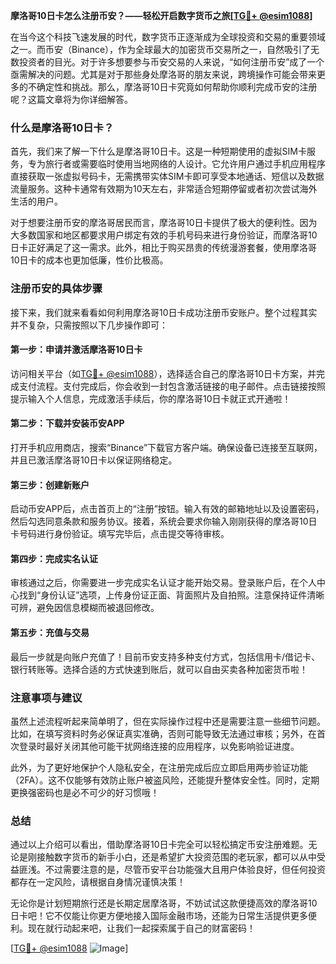 **摩洛哥10日卡怎么注册币安？——轻松开启数字货币之旅[[TG💪+ @esim1088](https://t.me/s/esim1088)]**

在当今这个科技飞速发展的时代，数字货币正逐渐成为全球投资和交易的重要领域之一。而币安（Binance），作为全球最大的加密货币交易所之一，自然吸引了无数投资者的目光。对于许多想要参与币安交易的人来说，“如何注册币安”成了一个亟需解决的问题。尤其是对于那些身处摩洛哥的朋友来说，跨境操作可能会带来更多的不确定性和挑战。那么，摩洛哥10日卡究竟如何帮助你顺利完成币安的注册呢？这篇文章将为你详细解答。

### 什么是摩洛哥10日卡？

首先，我们来了解一下什么是摩洛哥10日卡。这是一种短期使用的虚拟SIM卡服务，专为旅行者或需要临时使用当地网络的人设计。它允许用户通过手机应用程序直接获取一张虚拟号码卡，无需携带实体SIM卡即可享受本地通话、短信以及数据流量服务。这种卡通常有效期为10天左右，非常适合短期停留或者初次尝试海外生活的用户。

对于想要注册币安的摩洛哥居民而言，摩洛哥10日卡提供了极大的便利性。因为大多数国家和地区都要求用户绑定有效的手机号码来进行身份验证，而摩洛哥10日卡正好满足了这一需求。此外，相比于购买昂贵的传统漫游套餐，使用摩洛哥10日卡的成本也更加低廉，性价比极高。

### 注册币安的具体步骤

接下来，我们就来看看如何利用摩洛哥10日卡成功注册币安账户。整个过程其实并不复杂，只需按照以下几步操作即可：

#### 第一步：申请并激活摩洛哥10日卡

访问相关平台（如[TG💪+ @esim1088](https://t.me/s/esim1088)），选择适合自己的摩洛哥10日卡方案，并完成支付流程。支付完成后，你会收到一封包含激活链接的电子邮件。点击链接按照提示输入个人信息，完成激活手续后，你的摩洛哥10日卡就正式开通啦！

#### 第二步：下载并安装币安APP

打开手机应用商店，搜索“Binance”下载官方客户端。确保设备已连接至互联网，并且已激活摩洛哥10日卡以保证网络稳定。

#### 第三步：创建新账户

启动币安APP后，点击首页上的“注册”按钮。输入有效的邮箱地址以及设置密码，然后勾选同意条款和服务协议。接着，系统会要求你输入刚刚获得的摩洛哥10日卡号码进行身份验证。填写完毕后，点击提交等待审核。

#### 第四步：完成实名认证

审核通过之后，你需要进一步完成实名认证才能开始交易。登录账户后，在个人中心找到“身份认证”选项，上传身份证正面、背面照片及自拍照。注意保持证件清晰可辨，避免因信息模糊而被退回修改。

#### 第五步：充值与交易

最后一步就是向账户充值了！目前币安支持多种支付方式，包括信用卡/借记卡、银行转账等。选择合适的方式快速到账后，就可以自由买卖各种加密货币啦！

### 注意事项与建议

虽然上述流程听起来简单明了，但在实际操作过程中还是需要注意一些细节问题。比如，在填写资料时务必保证真实准确，否则可能导致无法通过审核；另外，在首次登录时最好关闭其他可能干扰网络连接的应用程序，以免影响验证进度。

此外，为了更好地保护个人隐私安全，在注册完成后应立即启用两步验证功能（2FA）。这不仅能够有效防止账户被盗风险，还能提升整体安全性。同时，定期更换强密码也是必不可少的好习惯哦！

### 总结

通过以上介绍可以看出，借助摩洛哥10日卡完全可以轻松搞定币安注册难题。无论是刚接触数字货币的新手小白，还是希望扩大投资范围的老玩家，都可以从中受益匪浅。不过需要注意的是，尽管币安平台功能强大且用户体验良好，但任何投资都存在一定风险，请根据自身情况谨慎决策！

无论你是计划短期旅行还是长期定居摩洛哥，不妨试试这款便捷高效的摩洛哥10日卡吧！它不仅能让你更方便地接入国际金融市场，还能为日常生活提供更多便利。现在就行动起来吧，让我们一起探索属于自己的财富密码！

[[TG💪+ @esim1088](https://t.me/s/esim1088) ![Image](https://i.postimg.cc/4NQfJmqS/Snipaste-2025-05-13-00-14-12.png)]